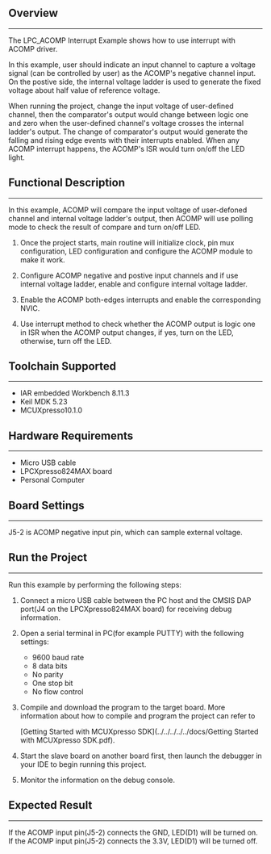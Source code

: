 ## Overview
-----------
The LPC_ACOMP Interrupt Example shows how to use interrupt with ACOMP driver.

In this example, user should indicate an input channel to capture a voltage signal (can be controlled by user) as the 
ACOMP's negative channel input. On the postive side, the internal voltage ladder is used to generate the fixed voltage about
half value of reference voltage.

When running the project, change the input voltage of user-defined channel, then the comparator's output would change
between logic one and zero when the user-defined channel's voltage crosses the internal ladder's output. The change of
comparator's output would generate the falling and rising edge events with their interrupts enabled. When any ACOMP 
interrupt happens, the ACOMP's ISR would turn on/off the LED light.

## Functional Description
-------------------------
In this example, ACOMP will compare the input voltage of user-defoned channel and internal voltage ladder's output, then ACOMP 
will use polling mode to check the result of compare and turn on/off LED.

1. Once the project starts, main routine will initialize clock, pin mux configuration, LED configuration
   and configure the ACOMP module to make it work.

2. Configure ACOMP negative and postive input channels and if use internal voltage ladder, enable and configure internal
   voltage ladder.

3. Enable the ACOMP both-edges interrupts and enable the corresponding NVIC.

4. Use interrupt method to check whether the ACOMP output is logic one in ISR when the ACOMP output changes, if yes, turn on the LED,
   otherwise, turn off the LED. 

## Toolchain Supported
---------------------
- IAR embedded Workbench 8.11.3
- Keil MDK 5.23
- MCUXpresso10.1.0

## Hardware Requirements
------------------------
- Micro USB cable
- LPCXpresso824MAX board
- Personal Computer

## Board Settings
------------------------
J5-2 is ACOMP negative input pin, which can sample external voltage.

## Run the Project
------------------------
Run this example by performing the following steps:

1. Connect a micro USB cable between the PC host and the CMSIS DAP port(J4 on the 
   LPCXpresso824MAX board) for receiving debug information.

2. Open a serial terminal in PC(for example PUTTY) with the following settings:
   - 9600 baud rate
   - 8 data bits
   - No parity
   - One stop bit
   - No flow control

3. Compile and download the program to the target board.
   More information about how to compile and program the project can refer to 

   [Getting Started with MCUXpresso SDK](../../../../../docs/Getting Started with MCUXpresso SDK.pdf).

4. Start the slave board on another board first, then launch the debugger in your IDE to
   begin running this project.

5. Monitor the information on the debug console.

## Expected Result
------------------------
If the ACOMP input pin(J5-2) connects the GND, LED(D1) will be turned on.
If the ACOMP input pin(J5-2) connects the 3.3V, LED(D1) will be turned off.

